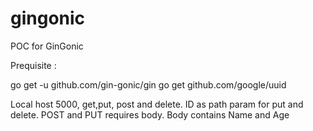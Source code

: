 # gingonic
POC for GinGonic

Prequisite : 

go get -u github.com/gin-gonic/gin
go get github.com/google/uuid


Local host 5000, get,put, post and delete. ID as path param for put and delete. 
POST and PUT requires body. Body contains Name and Age


